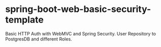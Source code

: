 # spring-boot-web-basic-security-template
 Basic HTTP Auth with WebMVC and Spring Security. User Repository to PostgresDB and different Roles.
